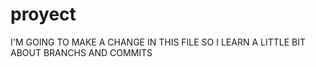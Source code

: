 # proyect


I'M GOING TO MAKE A CHANGE IN THIS FILE SO I LEARN A LITTLE BIT ABOUT BRANCHS AND COMMITS
